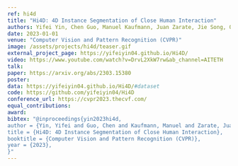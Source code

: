 ```yaml
---
ref: hi4d
title: "Hi4D: 4D Instance Segmentation of Close Human Interaction"
authors: Yifei Yin, Chen Guo, Manuel Kaufmann, Juan Zarate, Jie Song, Otmar Hilliges
date: 2023-01-01
venue: "Computer Vision and Pattern Recognition (CVPR)"
image: /assets/projects/hi4d/teaser.gif
external_project_page: https://yifeiyin04.github.io/Hi4D/
video: https://www.youtube.com/watch?v=DrvL2XkW7rw&ab_channel=AITETH
talk: 
paper: https://arxiv.org/abs/2303.15380
poster: 
data: https://yifeiyin04.github.io/Hi4D/#dataset
code: https://github.com/yifeiyin04/Hi4D
conference_url: https://cvpr2023.thecvf.com/
equal_contributions: 
award: 
bibtex: "@inproceedings{yin2023hi4d,
author = {Yin, Yifei and Guo, Chen and Kaufmann, Manuel and Zarate, Juan and Song, Jie and Hilliges, Otmar},
title = {Hi4D: 4D Instance Segmentation of Close Human Interaction}, 
booktitle = {Computer Vision and Pattern Recognition (CVPR)},
year = {2023},
}"
---
```

